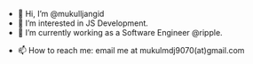 - 👋 Hi, I’m @mukulljangid
- 👀 I’m interested in JS Development.
- 🌱 I’m currently working as a Software Engineer @ripple.
<!--- 💞️ I’m looking to collaborate on ...-->
- 📫 How to reach me: email me at mukulmdj9070(at)gmail.com

<!---
mukulljangid/mukulljangid is a ✨ special ✨ repository because its `README.md` (this file) appears on your GitHub profile.
You can click the Preview link to take a look at your changes.
--->
